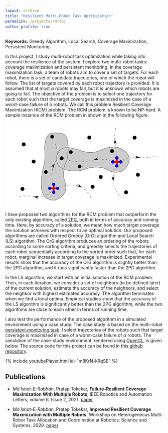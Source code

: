 ```yaml
---
layout: archive
title: "Resilient Multi-Robot Task Optimization"
permalink: /projects/rmrto/
author_profile: true
---
```


**Keywords:** Greedy Algorithm, Local Search, Coverage Maximization, Persistent Monitoring.

In this project, I study multi-robot task optimization while taking into account the resilience of the system. I explore two multi-robot tasks: coverage maximization and persistent monitoring. In the coverage maximization task, a team of robots aim to cover a set of targets. For each robot, there is a set of candidate trajectories, one of which the robot will follow. The list of targets covered by each robot trajectory is provided. It is assumed that at most α robots may fail, but it is unknown which robots are going to fail. The objective of the problem is to select one trajectory for each robot such that the target coverage is maximized in the case of a worst-case failure of α robots. We call this problem Resilient Coverage Maximization (RCM) problem. The RCM problem is known to be NP-hard. A sample instance of the RCM problem in shown in the following figure.


<p align="center" width="400">
  <img src="/images/rcm.png" />
</p>


I have proposed two algorithms for the RCM problem that outperform the only existing algorithm, called [2PG](https://ieeexplore.ieee.org/document/8534468), both in terms of accuracy and running time. Here, by accuracy of a solution, we mean how much target coverage the solution achieves with respect to an optimal solution. Our proposed algorithms are called Ordered Greedy (OrG) algorithm and Local Search (LS) algorithm. The OrG algorithm produces an ordering of the robots according to some sorting criteria, and greedily selects the trajectories of each robot sequentially according to the sorted order such that, for each robot, marginal increase in target coverage is maximized. Experimental results show that the accuracy of the OrG algorithm is slightly better than the 2PG algorithm, and it runs significantly faster than the 2PG algorithm.

In the LS algorithm, we start with an initial solution of the RCM problem. Then, in each iteration, we consider a set of neighbors (to be defined later) of the current solution, estimate the accuracy of the neighbors, and select the neighbor with highest estimated accuracy. The algorithm terminates when we find a local optima. Empirical studies show that the accuracy of the LS algorithm is significantly better than the 2PG algorithm, while the two algorithms are close to each other in terms of running time.

I also test the performance of the proposed algorithm in a simulated environment using a case study. The case study is based on the multi-robot [persistent monitoring task](https://ieeexplore.ieee.org/abstract/document/8815211). I select trajectories of the robots such that target coverage is maximized in case of a worst-case failure of $\alpha$ robots. The simulation of the case-study environment, rendered using [OpenGL](https://open.gl/), is given below. The source code for this project can be found in this [github repository](https://github.com/ieranik/rcm).

{% include youtubePlayer.html id="m8KrN-kRqSE" %}

Publications
----

- *Md Ishat-E-Rabban*, Pratap Tokekar, **Failure-Resilient Coverage Maximization With Multiple Robots**, IEEE Robotics and Automation Letters, volume 6, Issue 2, 2021.
[paper](https://ieranik.github.io/files/rcm.pdf)

- *Md Ishat-E-Rabban*, Pratap Tokekar, **Improved Resilient Coverage Maximization with Multiple Robots**, Workshop on Heterogeneous Multi-Robot Task Allocation and Coordination at Robotics: Science and Systems, 2020.
[paper](https://ieranik.github.io/files/rcmw.pdf)
